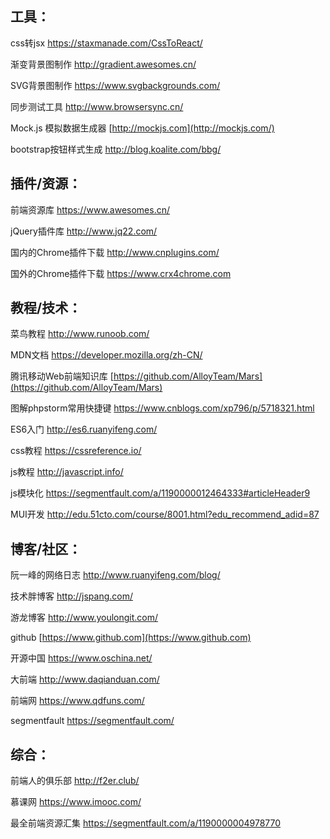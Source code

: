 ## 工具：

css转jsx https://staxmanade.com/CssToReact/

渐变背景图制作 http://gradient.awesomes.cn/

SVG背景图制作 https://www.svgbackgrounds.com/

同步测试工具 http://www.browsersync.cn/

Mock.js 模拟数据生成器 [http://mockjs.com](http://mockjs.com/)

bootstrap按钮样式生成 http://blog.koalite.com/bbg/

## 插件/资源：

前端资源库 https://www.awesomes.cn/

jQuery插件库 http://www.jq22.com/

国内的Chrome插件下载 http://www.cnplugins.com/

国外的Chrome插件下载 https://www.crx4chrome.com

## 教程/技术：

菜鸟教程 http://www.runoob.com/

MDN文档 https://developer.mozilla.org/zh-CN/

腾讯移动Web前端知识库 [https://github.com/AlloyTeam/Mars](https://github.com/AlloyTeam/Mars)

图解phpstorm常用快捷键 https://www.cnblogs.com/xp796/p/5718321.html

ES6入门 http://es6.ruanyifeng.com/

css教程 https://cssreference.io/

js教程 http://javascript.info/

js模块化 https://segmentfault.com/a/1190000012464333#articleHeader9

MUI开发 http://edu.51cto.com/course/8001.html?edu_recommend_adid=87

## 博客/社区：

阮一峰的网络日志 http://www.ruanyifeng.com/blog/

技术胖博客 http://jspang.com/

游龙博客 http://www.youlongit.com/

github [https://www.github.com](https://www.github.com)

开源中国 https://www.oschina.net/

大前端 http://www.daqianduan.com/

前端网 https://www.qdfuns.com/

segmentfault https://segmentfault.com/

## 综合：

前端人的俱乐部 http://f2er.club/

慕课网 https://www.imooc.com/

最全前端资源汇集 https://segmentfault.com/a/1190000004978770